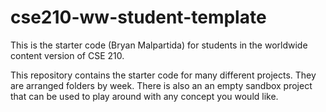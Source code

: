 # cse210-ww-student-template
This is the starter code (Bryan Malpartida) for students in the worldwide content version of CSE 210.

This repository contains the starter code for many different projects. They are arranged folders by week. There is also an an empty sandbox project that can be used to play around with any concept you would like.

